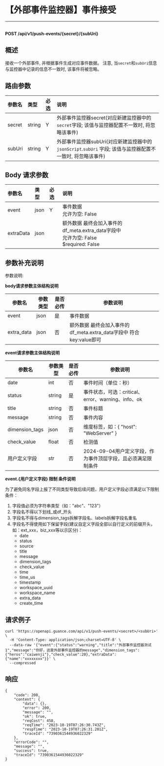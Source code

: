 # 【外部事件监控器】事件接受

---

<br />**POST /api/v1/push-events/\{secret\}/\{subUri\}**

## 概述
接收一个外部事件, 并根据事件生成对应事件数据。
注意, 当`secret`和`subUri`信息与监控器中记录的信息不一致时, 该事件将被忽略。




## 路由参数

| 参数名        | 类型     | 必选   | 说明              |
|:-----------|:-------|:-----|:----------------|
| secret | string | Y | 外部事件监控器secret(对应新建监控器中的`secret`字段; 该值与监控器配置不一致时, 将忽略该事件)<br> |
| subUri | string | Y | 外部事件监控器subUri(对应新建监控器中的`jsonScript`.`subUri` 字段; 该值与监控器配置不一致时, 将忽略该事件)<br> |


## Body 请求参数

| 参数名        | 类型     | 必选   | 说明              |
|:-----------|:-------|:-----|:----------------|
| event | json | Y | 事件数据<br>允许为空: False <br> |
| extraData | json |  | 额外数据 最终会加入事件的df_meta.extra_data字段中<br>允许为空: False <br>$required: False <br> |

## 参数补充说明

参数说明:

**body请求参数主体结构说明**

|  参数名                |    参数类型     |   是否必传    |   参数说明  | 
|-----------------------|----------|----------|----------|
|event                  |   json       |   是        |   事件数据 |
|extra_data             |   json       |   否        |   额外数据 最终会加入事件的df_meta.extra_data字段中 符合key:value即可 |

**event请求参数主体结构说明**

|  参数名                |    参数类型     |   是否必传    |   参数说明  | 
|-----------------------|----------|----------|----------|
|date           |   int     |   否        |   事件时间（单位：秒） |
|status           |   string     |   是        |   事件状态，可选：critical、error、warning、info、ok |
|title            |   string     |   否        |   事件标题 |
|message          |   string     |   否        |   事件内容 |
|dimension_tags   |   json       |   否        |   维度标签，如：{ "host": "WebServer" } |
|check_value      |   float      |   否        |   检测值 |
|用户定义字段      |   str      |   否        |   2024-09-04用户定义字段，作为事件顶层字段，且必须满足限制条件 |


**event.{用户定义字段} 限制 条件说明**

为了避免同名字段上报了不同类型导致后续问题，用户定义字段必须满足以下限制条件：  
  
1. 字段值必须为字符串类型（如："abc"、"123"）  
2. 字段名不得以下划线_或df_开头  
3. 字段名不得与dimension_tags拆解字段名、labels拆解字段名重名  
3. 字段名不得使用如下保留字段(建议自定义字段全部以自行定义的前缀开头，如：ext_xxx，biz_xxx等以示区分)：  
    - date  
    - status  
    - source  
    - title  
    - message  
    - dimension_tags  
    - check_value  
    - time  
    - time_us  
    - timestamp  
    - workspace_uuid  
    - workspace_name  
    - extra_data  
    - create_time  




## 请求例子
```shell
curl 'https://openapi.guance.com/api/v1/push-events/<secret>/<subUri>' \
  -H 'Content-Type: application/json;charset=UTF-8' \
  --data-raw '{"event":{"status":"warning","title":"外部事件监控器测试1","message":"你好，这是外部事件监控器的message","dimension_tags":{"heros":"caiwenji"},"check_value":20},"extraData":{"name":"xxxxxxxx"}}' \
  --compressed
```




## 响应
```shell
{
    "code": 200,
    "content": {
        "data": {},
        "error": 200,
        "message": "",
        "ok": true,
        "reqCost": 458,
        "reqTime": "2023-10-19T07:26:30.743Z",
        "respTime": "2023-10-19T07:26:31.201Z",
        "traceId": "7390361544936022329"
    },
    "errorCode": "",
    "message": "",
    "success": true,
    "traceId": "7390361544936022329"
} 
```




